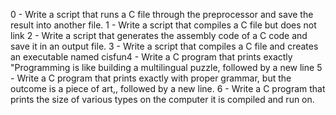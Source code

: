 0 - Write a script that runs a C file through the preprocessor and save the result into another file.
1 - Write a script that compiles a C file but does not link
2 - Write a script that generates the assembly code of a C code and save it in an output file.
3 - Write a script that compiles a C file and creates an executable named cisfun4 - Write a C program that prints exactly "Programming is like building a multilingual puzzle, followed by a new line
5 - Write a C program that prints exactly with proper grammar, but the outcome is a piece of art,, followed by a new line.
6 - Write a C program that prints the size of various types on the computer it is compiled and run on.
